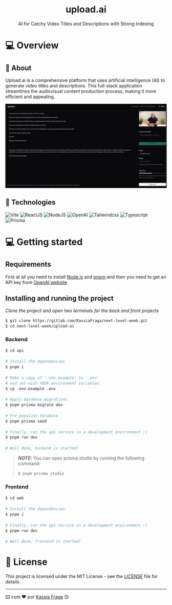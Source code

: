 <div align="center">
    <h1>upload.ai</h1>
    <p>AI for Catchy Video Titles and Descriptions with Strong Indexing</p>
</div>

# 💻 Overview

## 👀 About
Upload.ai is a comprehensive platform that uses artificial intelligence (AI) to generate video titles and descriptions. This full-stack application streamlines the audiovisual content production process, making it more efficient and appealing.

<div align="center">
  <img src="../.github/upload-ai/cover.png" />
</div>

## 🚀 Technologies

![Vite](https://img.shields.io/badge/-Vite-333333?style=flat&logo=Vite&logoColor=00599C)
![ReactJS](https://img.shields.io/badge/-ReactJS-333333?style=flat&logo=react&logoColor=007396)
![NodeJS](https://img.shields.io/badge/-NodeJS-333333?style=flat&logo=NodeJS)
![OpenAI](https://img.shields.io/badge/-OpenAI-333333?style=flat&logo=HTML5)
![Tailwindcss](https://img.shields.io/badge/-tailwindcss-333333?style=flat&logo=tailwindcss)
![Typescript](https://img.shields.io/badge/-Typescript-333333?style=flat&logo=Typescript)
![Prisma](https://img.shields.io/badge/-Prisma-333333?style=flat&logo=Prisma)


# 💻 Getting started

## Requirements

First at all you need to install [Node.js](https://nodejs.org/en/) and [pnpm](https://pnpm.io/pt/) and then you need to get an API key from [OpenAI website](https://openai.com/)


## Installing and running the project

*Clone the project and open two terminals for the back and front projects*

```bash
$ git clone https://gitlab.com/KassiaFraga/next-level-week.git
$ cd next-level-week/upload-ai
```

### Backend

```bash
$ cd api

# Install the dependencies
$ pnpm i

# Make a copy of '.env.example' to '.env'
# and set with YOUR environment variables.
$ cp .env.example .env

# Apply database migrations
$ pnpm prisma migrate dev

# Pre populate database
$ pnpm prisma seed

# Finally, run the api service in a development environment :)
$ pnpm run dev

# Well done, backend is started!
```

> **_NOTE:_**  You can open prisma studio by running the following command:
> ```bash
> $ pnpm prisma studio
> ```

### Frontend

```bash
$ cd web

# Install the dependencies
$ pnpm i

# Finally, run the api service in a development environment :)
$ pnpm run dev

# Well done, frontend is started!
```

# 📝 License

This project is licensed under the MIT License - see the [LICENSE](LICENSE) file for details.

---
⌨️ com ❤️ por [Kassia Fraga](https://github.com/KassiaMabily) 😊
